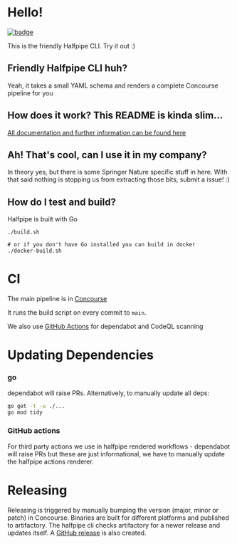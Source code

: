 # Hello!

<a href="https://concourse.halfpipe.io/teams/engineering-enablement/pipelines/halfpipe-cli"><img src="http://badger.halfpipe.io/engineering-enablement/halfpipe-cli" title="badge"></a>

This is the friendly Halfpipe CLI. Try it out :)

## Friendly Halfpipe CLI huh?

Yeah, it takes a small YAML schema and renders a complete Concourse pipeline for you

## How does it work? This README is kinda slim...

[All documentation and further information can be found here](https://docs.halfpipe.io)

## Ah! That's cool, can I use it in my company?

In theory yes, but there is some Springer Nature specific stuff in here. With that said nothing is stopping us from extracting those bits, submit a issue! :)

## How do I test and build?

Halfpipe is built with Go

```
./build.sh

# or if you don't have Go installed you can build in docker
./docker-build.sh
```

# CI

The main pipeline is in [Concourse](https://concourse.halfpipe.io/teams/engineering-enablement/pipelines/halfpipe-cli)

It runs the build script on every commit to `main`.

We also use [GitHub Actions](https://github.com/springernature/halfpipe/actions) for dependabot and CodeQL scanning


# Updating Dependencies


### go

dependabot will raise PRs. Alternatively, to manually update all deps:

```bash
go get -t -u ./...
go mod tidy
```

### GitHub actions 

For third party actions we use in halfpipe rendered workflows - 
dependabot will raise PRs but these are just informational, we have to manually update the halfpipe actions renderer. 


# Releasing

Releasing is triggered by manually bumping the version (major, minor or patch) in Concourse. Binaries are built for different platforms and published to artifactory. The halfpipe cli checks artifactory for a newer release and updates itself. A [GitHub release](https://github.com/springernature/halfpipe/releases) is also created.
